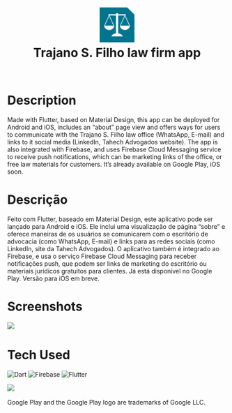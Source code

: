<div align="center">
      <h1> <img src="https://github.com/joaoffnogueira/trajano_santos_filho_advocacia/blob/master/android/app/src/main/res/mipmap-xxxhdpi/ic_launcher.png?raw=true" width="80px"><br/>Trajano S. Filho law firm app</h1>
     </div>
<p align="center"> <a href="https://joaonogueira.dev/" target="_blank"><img alt="" src="https://img.shields.io/badge/Website-EA4C89?style=normal&logo=dribbble&logoColor=white" style="vertical-align:center" /></a> <a href="https://www.linkedin.com/in/joaoffnogueira/}" target="_blank"><img alt="" src="https://img.shields.io/badge/LinkedIn-0077B5?style=normal&logo=linkedin&logoColor=white" style="vertical-align:center" /></a> </p>

# Description

Made with Flutter, based on Material Design, this app can be deployed for Android and iOS, includes an “about” page view and offers ways for users to communicate with the Trajano S. Filho law office (WhatsApp, E-mail) and links to it social media (LinkedIn, Tahech Advogados website). The app is also integrated with Firebase, and uses Firebase Cloud Messaging service to receive push notifications, which can be marketing links of the office, or free law materials for customers. It’s already available on Google Play, iOS soon.

# Descrição

Feito com Flutter, baseado em Material Design, este aplicativo pode ser lançado para Android e iOS. Ele inclui uma visualização de página “sobre” e oferece maneiras de os usuários se comunicarem com o escritório de advocacia (como WhatsApp, E-mail) e links para as redes sociais (como LinkedIn, site da Tahech Advogados). O aplicativo também é integrado ao Firebase, e usa o serviço Firebase Cloud Messaging para receber notificações push, que podem ser links de marketing do escritório ou materiais jurídicos gratuitos para clientes. Já está disponível no Google Play. Versão para iOS em breve.

# Screenshots

<img src="https://joaonogueira.dev/img/tsfadv.app.webp" height=300vh>


# Tech Used

 ![Dart](https://img.shields.io/badge/dart-%230175C2.svg?style=for-the-badge&logo=dart&logoColor=white) ![Firebase](https://img.shields.io/badge/firebase-%23039BE5.svg?style=for-the-badge&logo=firebase) ![Flutter](https://img.shields.io/badge/Flutter-%2302569B.svg?style=for-the-badge&logo=Flutter&logoColor=white)

[<img src="https://play.google.com/intl/en_us/badges/static/images/badges/en_badge_web_generic.png" height=100vh>](https://play.google.com/store/apps/details?id=dev.joaonogueira.trajano_santos_filho_advocacia)

Google Play and the Google Play logo are trademarks of Google LLC.
